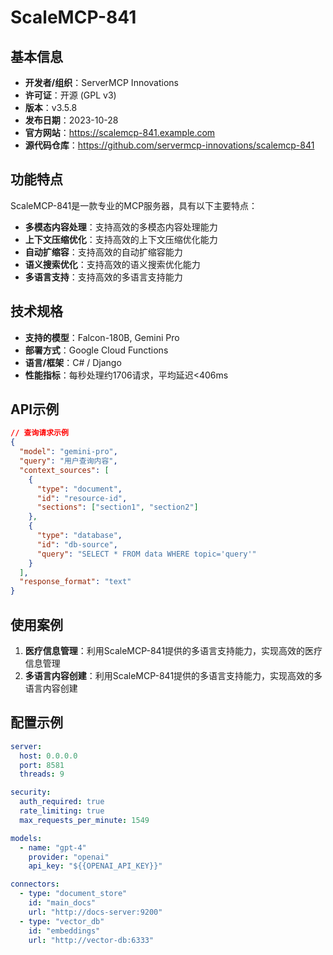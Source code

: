 # ScaleMCP-841

## 基本信息

- **开发者/组织**：ServerMCP Innovations
- **许可证**：开源 (GPL v3)
- **版本**：v3.5.8
- **发布日期**：2023-10-28
- **官方网站**：https://scalemcp-841.example.com
- **源代码仓库**：https://github.com/servermcp-innovations/scalemcp-841

## 功能特点

ScaleMCP-841是一款专业的MCP服务器，具有以下主要特点：

- **多模态内容处理**：支持高效的多模态内容处理能力
- **上下文压缩优化**：支持高效的上下文压缩优化能力
- **自动扩缩容**：支持高效的自动扩缩容能力
- **语义搜索优化**：支持高效的语义搜索优化能力
- **多语言支持**：支持高效的多语言支持能力


## 技术规格

- **支持的模型**：Falcon-180B, Gemini Pro
- **部署方式**：Google Cloud Functions
- **语言/框架**：C# / Django
- **性能指标**：每秒处理约1706请求，平均延迟<406ms

## API示例

```json
// 查询请求示例
{
  "model": "gemini-pro",
  "query": "用户查询内容",
  "context_sources": [
    {
      "type": "document",
      "id": "resource-id",
      "sections": ["section1", "section2"]
    },
    {
      "type": "database",
      "id": "db-source",
      "query": "SELECT * FROM data WHERE topic='query'"
    }
  ],
  "response_format": "text"
}
```

## 使用案例

1. **医疗信息管理**：利用ScaleMCP-841提供的多语言支持能力，实现高效的医疗信息管理
2. **多语言内容创建**：利用ScaleMCP-841提供的多语言支持能力，实现高效的多语言内容创建


## 配置示例

```yaml
server:
  host: 0.0.0.0
  port: 8581
  threads: 9

security:
  auth_required: true
  rate_limiting: true
  max_requests_per_minute: 1549

models:
  - name: "gpt-4"
    provider: "openai"
    api_key: "${{OPENAI_API_KEY}}"

connectors:
  - type: "document_store"
    id: "main_docs"
    url: "http://docs-server:9200"
  - type: "vector_db"
    id: "embeddings"
    url: "http://vector-db:6333"
```